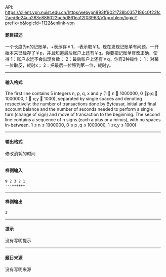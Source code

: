 API: https://client.vpn.nuist.edu.cn/https/webvpn893ff9021738b0357186c0f23fc2aed6e24ca283e886022bc5d861ea12f03963/v1/problem/logic?prefix=b&logicId=1122&enlink-vpn

#### 题目描述

一个长度为n的记账单，+表示存￥1，-表示取￥1。现在发现记账单有问题。一开始本来已经存了￥p，并且知道最后账户上还有￥q。你要把记账单修改正确，使得 1：账户永远不会出现负数； 2：最后账户上还有￥q。你有2种操作： 1：对某一位取反，耗时x； 2：把最后一位移到第一位，耗时y。

---

#### 输入格式

The first line contains 5 integers n, p, q, x and y (1  n  1000000, 0  p;q  1000000, 1  x;y  1000), separated by single spaces and denoting respectively: the number of transactions done by Byteasar, initial and final account balance and the number of seconds needed to perform a single turn (change of sign) and move of transaction to the beginning. The second line contains a sequence of n signs (each a plus or a minus), with no spaces in-between. 1 ≤ n ≤ 1000000, 0 ≤ p ,q ≤ 1000000, 1 ≤x,y ≤ 1000)

---

#### 输出格式

修改消耗的时间

---

#### 样例输入
```
9 2 3 2 1
---++++++
```

---

#### 样例输出
```
3
```

---

#### 提示

没有写明提示

---

#### 题目来源

没有写明来源